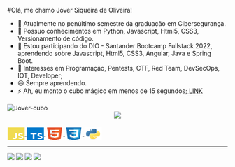 #Olá, me chamo Jover Siqueira de Oliveira!

- 🔭 Atualmente no penúltimo semestre da graduação em Cibersegurança.
- 🌱 Possuo conhecimentos em Python, Javascript, Html5, CSS3, Versionamento de código.
- 👯 Estou participando do DIO - Santander Bootcamp Fullstack 2022, aprendendo sobre Javascript, Html5, CSS3, Angular, Java e Spring Boot.
- 🤔 Interesses em Programação, Pentests, CTF, Red Team, DevSecOps, IOT, Developer; 
- 😄 Sempre aprendendo.
- ⚡ Ah, eu monto o cubo mágico em menos de 15 segundos;<a href="https://www.youtube.com/watch?v=C4j8XLjov3Y"> LINK</a>
<div style="display: inline_block">
  <img align="center" alt="Jover-cubo" width="100" src="https://media0.giphy.com/media/2CV88JdrUCOYT5Ec8j/giphy.gif?cid=ecf05e47ong3i341fz1a80r3z931s9h7m57hifxikpc0ceb2&rid=giphy.gif&ct=g">
</div>


<div align="center">
  <a href="https://github.com/JoverSioli">
 
  <img height="180em" src="https://github-readme-stats.vercel.app/api/top-langs/?username=JoverSioli&layout=compact&langs_count=7&theme=dark"/>
</div>

<div style="display: inline_block"><br>
  <img align="center" alt="Jover-Js" height="30" width="40" src="https://raw.githubusercontent.com/devicons/devicon/master/icons/javascript/javascript-plain.svg">
  <img align="center" alt="Jover-Ts" height="30" width="40" src="https://raw.githubusercontent.com/devicons/devicon/master/icons/typescript/typescript-plain.svg">  
  <img align="center" alt="Jover-HTML" height="30" width="40" src="https://raw.githubusercontent.com/devicons/devicon/master/icons/html5/html5-original.svg">
  <img align="center" alt="Jover-CSS" height="30" width="40" src="https://raw.githubusercontent.com/devicons/devicon/master/icons/css3/css3-original.svg">
  <img align="center" alt="Jover-Python" height="30" width="40" src="https://raw.githubusercontent.com/devicons/devicon/master/icons/python/python-original.svg">
</div>
 
___

<div> 
  <a href="https://www.youtube.com/channel/UCs6McisQFxWrLslUktEUQiw" target="_blank"><img src="https://img.shields.io/badge/YouTube-FF0000?style=for-the-badge&logo=youtube&logoColor=white" target="_blank"></a>
  <a href="https://www.instagram.com/siolijover/" target="_blank"><img src="https://img.shields.io/badge/-Instagram-%23E4405F?style=for-the-badge&logo=instagram&logoColor=white" target="_blank"></a> 	
  <a href = "mailto:joversioli@gmail.com"><img src="https://img.shields.io/badge/-Gmail-%23333?style=for-the-badge&logo=gmail&logoColor=white" target="_blank"></a>
  <a href="https://www.linkedin.com/in/jover-siqueira-de-oliveira-73162210b/" target="_blank"><img src="https://img.shields.io/badge/-LinkedIn-%230077B5?style=for-the-badge&logo=linkedin&logoColor=white" target="_blank"></a> 
</div>
